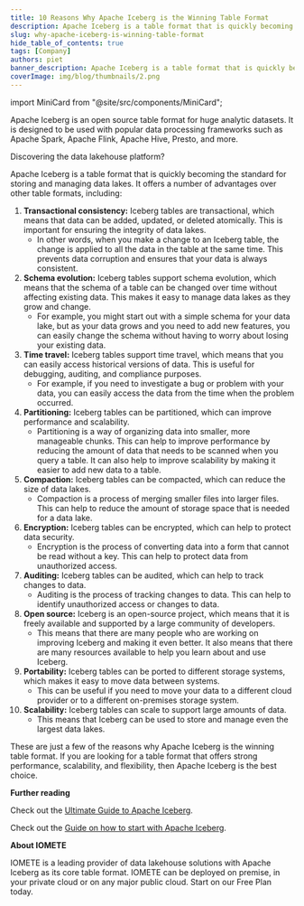 ```yaml
---
title: 10 Reasons Why Apache Iceberg is the Winning Table Format
description: Apache Iceberg is a table format that is quickly becoming the standard for storing and managing data lakes. It offers a number of advantages over other table formats, including
slug: why-apache-iceberg-is-winning-table-format
hide_table_of_contents: true
tags: [Company]
authors: piet
banner_description: Apache Iceberg is a table format that is quickly becoming the standard for storing and managing data lake
coverImage: img/blog/thumbnails/2.png
---
```


import MiniCard from "@site/src/components/MiniCard";

Apache Iceberg is an open source table format for huge analytic datasets. It is designed to be used with popular data processing frameworks such as Apache Spark, Apache Flink, Apache Hive, Presto, and more.

<!-- truncate -->

<MiniCard link="https://sandbox.iomete.com/auth/realms/iomete/protocol/openid-connect/registrations?client_id=app&response_type=code&scope=openid&redirect_uri=http://sandbox.iomete.com" linkName="Try Sandbox">Discovering the data lakehouse platform?</MiniCard>

Apache Iceberg is a table format that is quickly becoming the standard for storing and managing data lakes. It offers a number of advantages over other table formats, including:

1. **Transactional consistency:** Iceberg tables are transactional, which means that data can be added, updated, or deleted atomically. This is important for ensuring the integrity of data lakes.
   - In other words, when you make a change to an Iceberg table, the change is applied to all the data in the table at the same time. This prevents data corruption and ensures that your data is always consistent.
2. **Schema evolution:** Iceberg tables support schema evolution, which means that the schema of a table can be changed over time without affecting existing data. This makes it easy to manage data lakes as they grow and change.
   - For example, you might start out with a simple schema for your data lake, but as your data grows and you need to add new features, you can easily change the schema without having to worry about losing your existing data.
3. **Time travel:** Iceberg tables support time travel, which means that you can easily access historical versions of data. This is useful for debugging, auditing, and compliance purposes.
   - For example, if you need to investigate a bug or problem with your data, you can easily access the data from the time when the problem occurred.
4. **Partitioning:** Iceberg tables can be partitioned, which can improve performance and scalability.
   - Partitioning is a way of organizing data into smaller, more manageable chunks. This can help to improve performance by reducing the amount of data that needs to be scanned when you query a table. It can also help to improve scalability by making it easier to add new data to a table.
5. **Compaction:** Iceberg tables can be compacted, which can reduce the size of data lakes.
   - Compaction is a process of merging smaller files into larger files. This can help to reduce the amount of storage space that is needed for a data lake.
6. **Encryption:** Iceberg tables can be encrypted, which can help to protect data security.
   - Encryption is the process of converting data into a form that cannot be read without a key. This can help to protect data from unauthorized access.
7. **Auditing:** Iceberg tables can be audited, which can help to track changes to data.
   - Auditing is the process of tracking changes to data. This can help to identify unauthorized access or changes to data.
8. **Open source:** Iceberg is an open-source project, which means that it is freely available and supported by a large community of developers.
   - This means that there are many people who are working on improving Iceberg and making it even better. It also means that there are many resources available to help you learn about and use Iceberg.
9. **Portability:** Iceberg tables can be ported to different storage systems, which makes it easy to move data between systems.
   - This can be useful if you need to move your data to a different cloud provider or to a different on-premises storage system.
10. **Scalability:** Iceberg tables can scale to support large amounts of data.
    - This means that Iceberg can be used to store and manage even the largest data lakes.

These are just a few of the reasons why Apache Iceberg is the winning table format. If you are looking for a table format that offers strong performance, scalability, and flexibility, then Apache Iceberg is the best choice.

**Further reading**

Check out the [Ultimate Guide to Apache Iceberg](https://iomete.com/the-ultimate-guide-to-apache-iceberg).

Check out the [Guide on how to start with Apache Iceberg](https://iomete.com/docs/iceberg-tables/getting-started).

**About IOMETE**

IOMETE is a leading provider of data lakehouse solutions with Apache Iceberg as its core table format. IOMETE can be deployed on premise, in your private cloud or on any major public cloud. Start on our Free Plan today.
